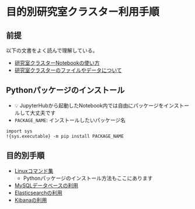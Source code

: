 # 目的別研究室クラスター利用手順

## 前提

以下の文書をよく読んで理解している。

- [研究室クラスターNotebookの使い方](README-notebook.md)
- [研究室クラスターのファイルやデータについて](README-data.md)

## Pythonパッケージのインストール

- :bulb: JupyterHubから起動したNotebook内では自由にパッケージをインストールして大丈夫です
- `PACKAGE_NAME`: インストールしたいパッケージ名
  
```
import sys
!{sys.executable} -m pip install PACKAGE_NAME
```

## 目的別手順

- [Linuxコマンド集](k8s-linux-commands.md)
  - Pythonパッケージのインストール方法もここにあります
- [MySQLデータベースの利用](k8s-mysql.md)
- [Elasticsearchの利用](k8s-elasticsearch.md)
- [Kibanaの利用](k8s-kibana.md)
